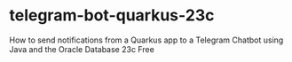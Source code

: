 # telegram-bot-quarkus-23c
How to send notifications from a Quarkus app to a Telegram Chatbot using Java and the Oracle Database 23c Free
